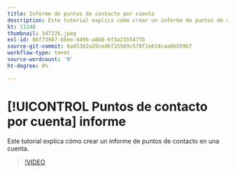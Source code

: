 ```yaml
---
title: Informe de puntos de contacto por cuenta
description: Este tutorial explica cómo crear un informe de puntos de contacto en una cuenta.
kt: 11240
thumbnail: 347226.jpeg
exl-id: 8bf73987-bbee-4496-a868-6f3a21b5477b
source-git-commit: 0a45382a29ced6f15569c578f1e634caa0b359b7
workflow-type: tm+mt
source-wordcount: '0'
ht-degree: 0%

---
```


# [!UICONTROL Puntos de contacto por cuenta] informe

Este tutorial explica cómo crear un informe de puntos de contacto en una cuenta.

>[!VIDEO](https://video.tv.adobe.com/v/347226/?quality=12&learn=on)
